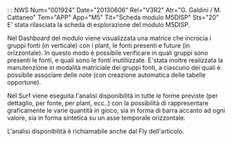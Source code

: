  :  : NWS Num="001924" Date="20130606" Rel="V3R2" Atr="G. Galdini / M. Cattaneo" Tem="APP" App="M5" Tit="Scheda modulo M5DISP" Sts="20"
E' stata rilasciata la scheda di esplorazione del modulo M5DISP.

Nel Dashboard del modulo viene visualizzata una matrice che incrocia i gruppi fonti (in verticale)
con i plant, le fonti presenti e future (in orizzontale).
In questo modo è possibile verificare in quali gruppi sono presenti le fonti, e quali sono le fonti
inutiliizzate.
E'stata inoltre realizzata la manutenzione in modalità matriciale dei gruppi fonti, a ciascuno dei
quali è possibile associare delle note (con creazione automatica delle tabelle opportune).

Nel Surf viene eseguita l'analisi disponibilità in tutte le forme previste (per dettaglio, per fonte, per plant, ecc..) con la possibilità di rappresentare graficamente le varie quantità in gioco, sia in forma di barra accanto ad ogni valore, sia in forma sintetica su un asse temporale orizzontale.

L'analisi disponibilità è richiamabile anche dal Fly dell'articolo.

